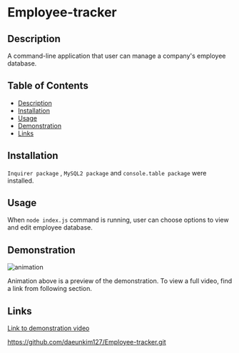 # Employee-tracker

## Description
A command-line application that user can manage a company's employee database.

## Table of Contents
- [Description](#description)
- [Installation](#installation)
- [Usage](#usage)
- [Demonstration](#demonstration)
- [Links](#links)


## Installation
`Inquirer package` , `MySQL2 package` and `console.table package` were installed.

## Usage
When `node index.js` command is running, user can choose options to view and edit employee database.

## Demonstration

![animation](./images/demo.gif)

Animation above is a preview of the demonstration. To view a full video, find a link from following section.

## Links

[Link to demonstration video](https://youtu.be/VBk7aeXkA4Y)

https://github.com/daeunkim127/Employee-tracker.git

